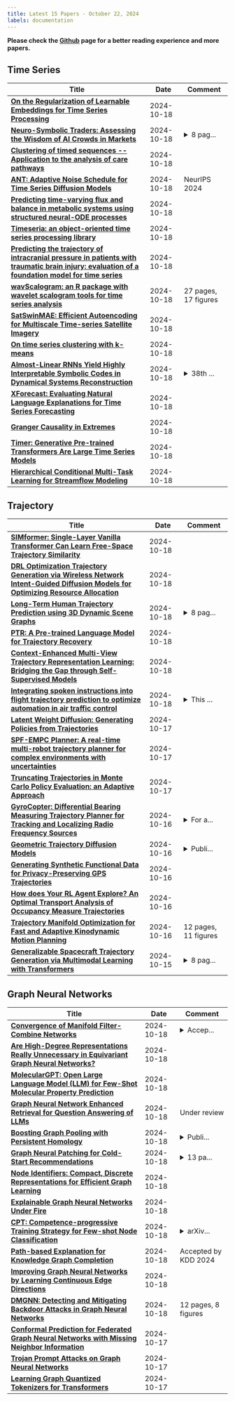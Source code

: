 ```yaml
---
title: Latest 15 Papers - October 22, 2024
labels: documentation
---
```

**Please check the [Github](https://github.com/zezhishao/MTS_Daily_ArXiv) page for a better reading experience and more papers.**

## Time Series
| **Title** | **Date** | **Comment** |
| --- | --- | --- |
| **[On the Regularization of Learnable Embeddings for Time Series Processing](http://arxiv.org/abs/2410.14630v1)** | 2024-10-18 |  |
| **[Neuro-Symbolic Traders: Assessing the Wisdom of AI Crowds in Markets](http://arxiv.org/abs/2410.14587v1)** | 2024-10-18 | <details><summary>8 pag...</summary><p>8 pages, 4 figures, ACM format</p></details> |
| **[Clustering of timed sequences -- Application to the analysis of care pathways](http://arxiv.org/abs/2404.15379v2)** | 2024-10-18 |  |
| **[ANT: Adaptive Noise Schedule for Time Series Diffusion Models](http://arxiv.org/abs/2410.14488v1)** | 2024-10-18 | NeurIPS 2024 |
| **[Predicting time-varying flux and balance in metabolic systems using structured neural-ODE processes](http://arxiv.org/abs/2410.14426v1)** | 2024-10-18 |  |
| **[Timeseria: an object-oriented time series processing library](http://arxiv.org/abs/2410.09567v2)** | 2024-10-18 |  |
| **[Predicting the trajectory of intracranial pressure in patients with traumatic brain injury: evaluation of a foundation model for time series](http://arxiv.org/abs/2410.14333v1)** | 2024-10-18 |  |
| **[wavScalogram: an R package with wavelet scalogram tools for time series analysis](http://arxiv.org/abs/2410.14274v1)** | 2024-10-18 | 27 pages, 17 figures |
| **[SatSwinMAE: Efficient Autoencoding for Multiscale Time-series Satellite Imagery](http://arxiv.org/abs/2405.02512v2)** | 2024-10-18 |  |
| **[On time series clustering with k-means](http://arxiv.org/abs/2410.14269v1)** | 2024-10-18 |  |
| **[Almost-Linear RNNs Yield Highly Interpretable Symbolic Codes in Dynamical Systems Reconstruction](http://arxiv.org/abs/2410.14240v1)** | 2024-10-18 | <details><summary>38th ...</summary><p>38th Conference on Neural Information Processing Systems (NeurIPS 2024)</p></details> |
| **[XForecast: Evaluating Natural Language Explanations for Time Series Forecasting](http://arxiv.org/abs/2410.14180v1)** | 2024-10-18 |  |
| **[Granger Causality in Extremes](http://arxiv.org/abs/2407.09632v2)** | 2024-10-18 |  |
| **[Timer: Generative Pre-trained Transformers Are Large Time Series Models](http://arxiv.org/abs/2402.02368v3)** | 2024-10-18 |  |
| **[Hierarchical Conditional Multi-Task Learning for Streamflow Modeling](http://arxiv.org/abs/2410.14137v1)** | 2024-10-18 |  |

## Trajectory
| **Title** | **Date** | **Comment** |
| --- | --- | --- |
| **[SIMformer: Single-Layer Vanilla Transformer Can Learn Free-Space Trajectory Similarity](http://arxiv.org/abs/2410.14629v1)** | 2024-10-18 |  |
| **[DRL Optimization Trajectory Generation via Wireless Network Intent-Guided Diffusion Models for Optimizing Resource Allocation](http://arxiv.org/abs/2410.14481v1)** | 2024-10-18 |  |
| **[Long-Term Human Trajectory Prediction using 3D Dynamic Scene Graphs](http://arxiv.org/abs/2405.00552v3)** | 2024-10-18 | <details><summary>8 pag...</summary><p>8 pages, 6 figures. Accepted at IEEE Robotics and Automation Letters (RA-L). Code released at: https://github.com/MIT-SPARK/LP2</p></details> |
| **[PTR: A Pre-trained Language Model for Trajectory Recovery](http://arxiv.org/abs/2410.14281v1)** | 2024-10-18 |  |
| **[Context-Enhanced Multi-View Trajectory Representation Learning: Bridging the Gap through Self-Supervised Models](http://arxiv.org/abs/2410.13196v2)** | 2024-10-18 |  |
| **[Integrating spoken instructions into flight trajectory prediction to optimize automation in air traffic control](http://arxiv.org/abs/2305.01661v2)** | 2024-10-18 | <details><summary>This ...</summary><p>This paper has been accepted in principle by Nature Communications</p></details> |
| **[Latent Weight Diffusion: Generating Policies from Trajectories](http://arxiv.org/abs/2410.14040v1)** | 2024-10-17 |  |
| **[SPF-EMPC Planner: A real-time multi-robot trajectory planner for complex environments with uncertainties](http://arxiv.org/abs/2410.13573v1)** | 2024-10-17 |  |
| **[Truncating Trajectories in Monte Carlo Policy Evaluation: an Adaptive Approach](http://arxiv.org/abs/2410.13463v1)** | 2024-10-17 |  |
| **[GyroCopter: Differential Bearing Measuring Trajectory Planner for Tracking and Localizing Radio Frequency Sources](http://arxiv.org/abs/2410.13081v1)** | 2024-10-16 | <details><summary>For a...</summary><p>For a demonstration video, see https://youtu.be/OkmmQjD74Us</p></details> |
| **[Geometric Trajectory Diffusion Models](http://arxiv.org/abs/2410.13027v1)** | 2024-10-16 | <details><summary>Publi...</summary><p>Published at NeurIPS 2024. 29 pages, 10 figures</p></details> |
| **[Generating Synthetic Functional Data for Privacy-Preserving GPS Trajectories](http://arxiv.org/abs/2410.12514v1)** | 2024-10-16 |  |
| **[How does Your RL Agent Explore? An Optimal Transport Analysis of Occupancy Measure Trajectories](http://arxiv.org/abs/2402.09113v2)** | 2024-10-16 |  |
| **[Trajectory Manifold Optimization for Fast and Adaptive Kinodynamic Motion Planning](http://arxiv.org/abs/2410.12193v1)** | 2024-10-16 | 12 pages, 11 figures |
| **[Generalizable Spacecraft Trajectory Generation via Multimodal Learning with Transformers](http://arxiv.org/abs/2410.11723v1)** | 2024-10-15 | <details><summary>8 pag...</summary><p>8 pages, 6 figures, submitted to 2025 American Control Conference (ACC)</p></details> |

## Graph Neural Networks
| **Title** | **Date** | **Comment** |
| --- | --- | --- |
| **[Convergence of Manifold Filter-Combine Networks](http://arxiv.org/abs/2410.14639v1)** | 2024-10-18 | <details><summary>Accep...</summary><p>Accepted to NeurIPS Workshop on Symmetry and Geometry in Neural Representations (Extended Abstract Track)</p></details> |
| **[Are High-Degree Representations Really Unnecessary in Equivariant Graph Neural Networks?](http://arxiv.org/abs/2410.11443v2)** | 2024-10-18 |  |
| **[MolecularGPT: Open Large Language Model (LLM) for Few-Shot Molecular Property Prediction](http://arxiv.org/abs/2406.12950v2)** | 2024-10-18 |  |
| **[Graph Neural Network Enhanced Retrieval for Question Answering of LLMs](http://arxiv.org/abs/2406.06572v2)** | 2024-10-18 | Under review |
| **[Boosting Graph Pooling with Persistent Homology](http://arxiv.org/abs/2402.16346v3)** | 2024-10-18 | <details><summary>Publi...</summary><p>Published at NeurIPS 2024</p></details> |
| **[Graph Neural Patching for Cold-Start Recommendations](http://arxiv.org/abs/2410.14241v1)** | 2024-10-18 | <details><summary>13 pa...</summary><p>13 pages, accepted by Australasian Database Conference 2024. arXiv admin note: substantial text overlap with arXiv:2209.12215</p></details> |
| **[Node Identifiers: Compact, Discrete Representations for Efficient Graph Learning](http://arxiv.org/abs/2405.16435v2)** | 2024-10-18 |  |
| **[Explainable Graph Neural Networks Under Fire](http://arxiv.org/abs/2406.06417v2)** | 2024-10-18 |  |
| **[CPT: Competence-progressive Training Strategy for Few-shot Node Classification](http://arxiv.org/abs/2402.00450v3)** | 2024-10-18 | <details><summary>arXiv...</summary><p>arXiv admin note: text overlap with arXiv:2206.11972 by other authors</p></details> |
| **[Path-based Explanation for Knowledge Graph Completion](http://arxiv.org/abs/2401.02290v2)** | 2024-10-18 | Accepted by KDD 2024 |
| **[Improving Graph Neural Networks by Learning Continuous Edge Directions](http://arxiv.org/abs/2410.14109v1)** | 2024-10-18 |  |
| **[DMGNN: Detecting and Mitigating Backdoor Attacks in Graph Neural Networks](http://arxiv.org/abs/2410.14105v1)** | 2024-10-18 | 12 pages, 8 figures |
| **[Conformal Prediction for Federated Graph Neural Networks with Missing Neighbor Information](http://arxiv.org/abs/2410.14010v1)** | 2024-10-17 |  |
| **[Trojan Prompt Attacks on Graph Neural Networks](http://arxiv.org/abs/2410.13974v1)** | 2024-10-17 |  |
| **[Learning Graph Quantized Tokenizers for Transformers](http://arxiv.org/abs/2410.13798v1)** | 2024-10-17 |  |

